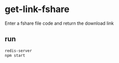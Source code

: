 # get-link-fshare
Enter a fshare file code and return the download link
## run
```bash
redis-server
npm start
```

## 
